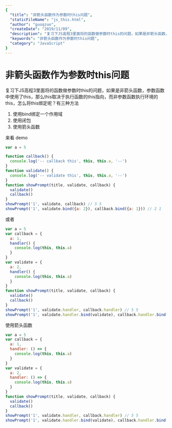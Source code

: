 ```yaml
---
{
  "title": "非箭头函数作为参数时this问题",
  "staticFileName": "js_this.html",
  "author": "guoqzuo",
  "createDate": "2019/11/09",
  "description": "复习下JS高程3里面将的函数做参数时this的问题，如果是非箭头函数，参数函数中使用了this，那么this取决于执行函数的this指向，而非参数函数执行环境的this，怎么将this绑定呢？有三种方法，1.使用bind绑定一个作用域 2.使用闭包 3.使用箭头函数",
  "keywords": "非箭头函数作为参数时this问题",
  "category": "JavaScript"
}
---
```

# 非箭头函数作为参数时this问题

复习下JS高程3里面将的函数做参数时this的问题，如果是非箭头函数，参数函数中使用了this，那么this取决于执行函数的this指向，而非参数函数执行环境的this，怎么将this绑定呢？有三种方法

1. 使用bind绑定一个作用域 
2. 使用闭包 
3. 使用箭头函数

来看 demo

```js
var a = 5

function callback() {
  console.log('-- callback this', this, this.a, '--')
}
function validate() {
  console.log('-- validate this', this, this.a, '--')
}
function showPrompt(title, validate, callback) {
  validate()
  callback()
}
showPrompt('1', validate, callback) // 5 5 
showPrompt('1', validate.bind({a: 2}), callback.bind({a: 1})) // 2 1
```
或者
```js
var a = 5
var callback = {
  a: 1,
  handler() {
    console.log(this, this.a)
  }
}
var validate = {
  a: 2,
  handler() {
    console.log(this, this.a)
  }
}
function showPrompt(title, validate, callback) {
  validate()
  callback()
}
showPrompt('1', validate.handler, callback.handler) // 5 5 
showPrompt('1', validate.handler.bind(validate), callback.handler.bind(callback)) // 2 1
```
使用箭头函数
```js
var a = 5
var callback = {
  a: 1,
  handler: () => {
    console.log(this, this.a)
  }
}
var validate = {
  a: 2,
  handler: () => {
    console.log(this, this.a)
  }
}
function showPrompt(title, validate, callback) {
  validate()
  callback()
}
showPrompt('1', validate.handler, callback.handler) // 5 5 
showPrompt('1', validate.handler.bind(validate), callback.handler.bind(callback)) // 5 5
```
